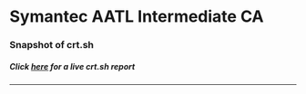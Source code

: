 # Symantec AATL Intermediate CA
### Snapshot of crt.sh
##### Click [here](https://crt.sh/?q=D13859AF77C9F69AA6363B340783EEEE9D4C84A1F99C14B1B1C8DBCC6CA68173) for a live crt.sh report

---
